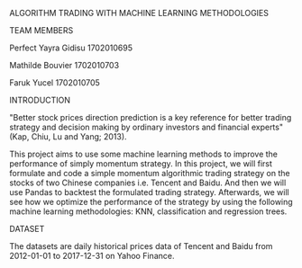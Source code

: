 ALGORITHM TRADING WITH MACHINE LEARNING METHODOLOGIES




TEAM MEMBERS

Perfect Yayra Gidisu  1702010695

Mathilde Bouvier      1702010703

Faruk Yucel           1702010705




INTRODUCTION

"Better stock prices direction prediction is a key reference for better trading strategy and decision
making by ordinary investors and financial experts" (Kap, Chiu, Lu and Yang; 2013).

This project aims to use some machine learning methods to improve the performance of simply momentum strategy. 
In this project, we will first formulate and code a simple momentum algorithmic trading strategy on the stocks of two Chinese companies i.e. Tencent and Baidu. And then we will use Pandas to backtest the formulated trading strategy. Afterwards, we will see how we optimize the performance of the strategy by using the following machine learning methodologies: KNN, classification and regression trees.  




DATASET

The datasets are daily historical prices data of Tencent and Baidu from 2012-01-01 to 2017-12-31 on Yahoo Finance.
